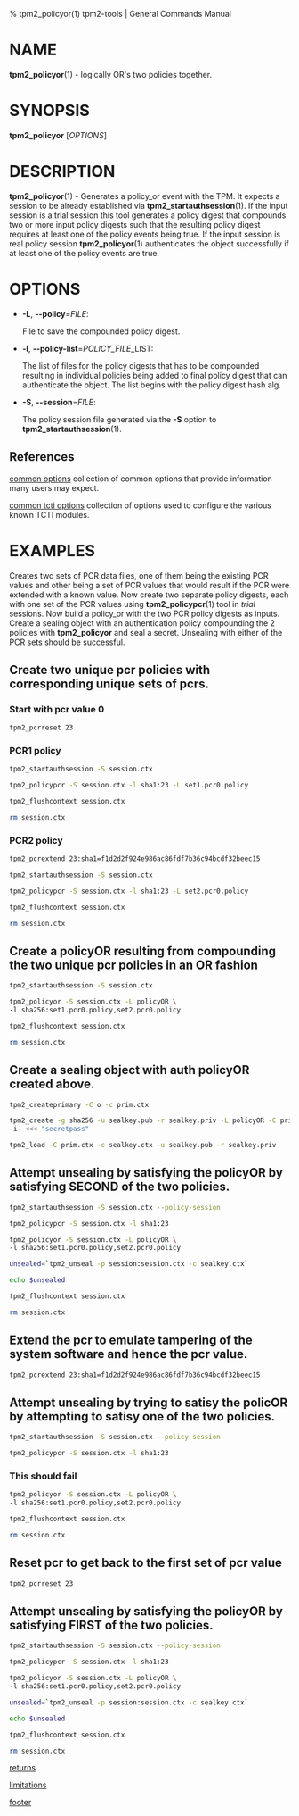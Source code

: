 % tpm2_policyor(1) tpm2-tools | General Commands Manual

# NAME

**tpm2_policyor**(1) - logically OR's two policies together.

# SYNOPSIS

**tpm2_policyor** [*OPTIONS*]

# DESCRIPTION

**tpm2_policyor**(1) - Generates a policy_or event with the TPM. It expects a
session to be already established via **tpm2_startauthsession**(1). If
the input session is a trial session this tool generates a policy digest that
compounds two or more input  policy digests such that the resulting policy digest
requires at least one of the policy events being true. If the input session is
real policy session **tpm2_policyor**(1) authenticates the object successfully
if at least one of the policy events are true.

# OPTIONS

  * **-L**, **\--policy**=_FILE_:

    File to save the compounded policy digest.

  * **-l**, **\--policy-list**=_POLICY\_FILE_\_LIST:

    The list of files for the policy digests that has to be compounded resulting
    in individual policies being added to final policy digest that can
    authenticate the object. The list begins with the policy digest hash alg.

  * **-S**, **\--session**=_FILE_:

    The policy session file generated via the **-S** option to
    **tpm2_startauthsession**(1).

## References

[common options](common/options.md) collection of common options that provide
information many users may expect.

[common tcti options](common/tcti.md) collection of options used to configure
the various known TCTI modules.

# EXAMPLES

Creates two sets of PCR data files, one of them being the existing PCR values
and other being a set of PCR values that would result if the PCR were extended
with a known value. Now create two separate policy digests, each with one set
of the PCR values using **tpm2_policypcr**(1) tool in *trial* sessions. Now
build a policy_or with the two PCR policy digests as inputs. Create a sealing
object with an authentication policy compounding the 2 policies with
**tpm2_policyor** and seal a secret. Unsealing with either of the PCR sets
should be successful.

## Create two unique pcr policies with corresponding unique sets of pcrs.

### Start with pcr value 0
```bash
tpm2_pcrreset 23
```

### PCR1 policy
```bash
tpm2_startauthsession -S session.ctx

tpm2_policypcr -S session.ctx -l sha1:23 -L set1.pcr0.policy

tpm2_flushcontext session.ctx

rm session.ctx
```

### PCR2 policy
```bash
tpm2_pcrextend 23:sha1=f1d2d2f924e986ac86fdf7b36c94bcdf32beec15

tpm2_startauthsession -S session.ctx

tpm2_policypcr -S session.ctx -l sha1:23 -L set2.pcr0.policy

tpm2_flushcontext session.ctx

rm session.ctx
```

## Create a policyOR resulting from compounding the two unique pcr policies in an OR fashion
```bash
tpm2_startauthsession -S session.ctx

tpm2_policyor -S session.ctx -L policyOR \
-l sha256:set1.pcr0.policy,set2.pcr0.policy

tpm2_flushcontext session.ctx

rm session.ctx
```

## Create a sealing object with auth policyOR created above.
```bash
tpm2_createprimary -C o -c prim.ctx

tpm2_create -g sha256 -u sealkey.pub -r sealkey.priv -L policyOR -C prim.ctx \
-i- <<< "secretpass"

tpm2_load -C prim.ctx -c sealkey.ctx -u sealkey.pub -r sealkey.priv
```

## Attempt unsealing by satisfying the policyOR by satisfying SECOND of the two policies.
```bash
tpm2_startauthsession -S session.ctx --policy-session

tpm2_policypcr -S session.ctx -l sha1:23

tpm2_policyor -S session.ctx -L policyOR \
-l sha256:set1.pcr0.policy,set2.pcr0.policy

unsealed=`tpm2_unseal -p session:session.ctx -c sealkey.ctx`

echo $unsealed

tpm2_flushcontext session.ctx

rm session.ctx
```

## Extend the pcr to emulate tampering of the system software and hence the pcr value.
```bash
tpm2_pcrextend 23:sha1=f1d2d2f924e986ac86fdf7b36c94bcdf32beec15
```

## Attempt unsealing by trying to satisy the policOR by attempting to satisy one of the two policies.
```bash
tpm2_startauthsession -S session.ctx --policy-session

tpm2_policypcr -S session.ctx -l sha1:23
```

### This should fail
```bash
tpm2_policyor -S session.ctx -L policyOR \
-l sha256:set1.pcr0.policy,set2.pcr0.policy

tpm2_flushcontext session.ctx

rm session.ctx
```

## Reset pcr to get back to the first set of pcr value
```bash
tpm2_pcrreset 23
```

## Attempt unsealing by satisfying the policyOR by satisfying FIRST of the two policies.
```bash
tpm2_startauthsession -S session.ctx --policy-session

tpm2_policypcr -S session.ctx -l sha1:23

tpm2_policyor -S session.ctx -L policyOR \
-l sha256:set1.pcr0.policy,set2.pcr0.policy

unsealed=`tpm2_unseal -p session:session.ctx -c sealkey.ctx`

echo $unsealed

tpm2_flushcontext session.ctx

rm session.ctx
```

[returns](common/returns.md)

[limitations](common/policy-limitations.md)

[footer](common/footer.md)
